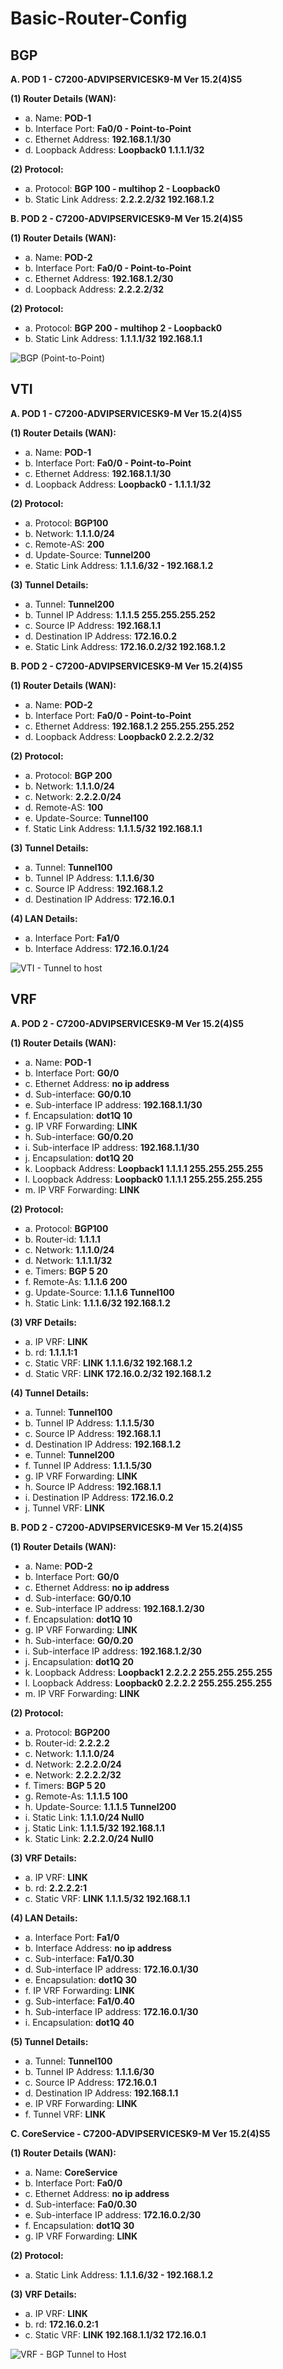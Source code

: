 # Basic-Router-Config


## BGP

**A. POD 1 - C7200-ADVIPSERVICESK9-M Ver 15.2(4)S5**

**(1) Router Details (WAN):**
* a. Name: **POD-1**
* b. Interface Port: **Fa0/0 - Point-to-Point**
* c. Ethernet Address: **192.168.1.1/30**
* d. Loopback Address: **Loopback0 1.1.1.1/32**

**(2) Protocol:**
* a. Protocol: **BGP 100 - multihop 2 - Loopback0**
* b. Static Link Address: **2.2.2.2/32 192.168.1.2**

**B. POD 2 - C7200-ADVIPSERVICESK9-M Ver 15.2(4)S5**

**(1) Router Details (WAN):**
* a. Name: **POD-2**
* b. Interface Port: **Fa0/0 - Point-to-Point**
* c. Ethernet Address: **192.168.1.2/30**
* d. Loopback Address: **2.2.2.2/32**

**(2) Protocol:**
* a. Protocol: **BGP 200 - multihop 2 - Loopback0**
* b. Static Link Address: **1.1.1.1/32 192.168.1.1**

![BGP (Point-to-Point)](https://user-images.githubusercontent.com/51066040/58451474-f50dbe80-8156-11e9-908f-2cfb7ec36535.png)

## VTI

**A. POD 1 - C7200-ADVIPSERVICESK9-M Ver 15.2(4)S5**

**(1) Router Details (WAN):**
* a. Name: **POD-1**
* b. Interface Port: **Fa0/0 - Point-to-Point**
* c. Ethernet Address: **192.168.1.1/30**
* d. Loopback Address: **Loopback0 - 1.1.1.1/32**

**(2) Protocol:**
* a. Protocol: **BGP100**
* b. Network: **1.1.1.0/24**
* c. Remote-AS: **200**
* d. Update-Source: **Tunnel200**
* e. Static Link Address: **1.1.1.6/32 - 192.168.1.2**

**(3) Tunnel Details:**
* a. Tunnel: **Tunnel200**
* b. Tunnel IP Address: **1.1.1.5 255.255.255.252**
* c. Source IP Address: **192.168.1.1**
* d. Destination IP Address: **172.16.0.2**
* e. Static Link Address: **172.16.0.2/32 192.168.1.2**

**B. POD 2 - C7200-ADVIPSERVICESK9-M Ver 15.2(4)S5**

**(1) Router Details (WAN):**
* a. Name: **POD-2**
* b. Interface Port: **Fa0/0 - Point-to-Point**
* c. Ethernet Address: **192.168.1.2 255.255.255.252**
* d. Loopback Address: **Loopback0 2.2.2.2/32**

**(2) Protocol:**
* a. Protocol: **BGP 200**
* b. Network: **1.1.1.0/24**
* c. Network: **2.2.2.0/24**
* d. Remote-AS: **100**
* e. Update-Source: **Tunnel100**
* f. Static Link Address: **1.1.1.5/32 192.168.1.1**

**(3) Tunnel Details:**
* a. Tunnel: **Tunnel100**
* b. Tunnel IP Address: **1.1.1.6/30**
* c. Source IP Address: **192.168.1.2**
* d. Destination IP Address: **172.16.0.1**

**(4) LAN Details:**
* a. Interface Port: **Fa1/0**
* b. Interface Address: **172.16.0.1/24**

![VTI - Tunnel to host](https://user-images.githubusercontent.com/51066040/58454957-6489ab00-8163-11e9-8244-97ba1816f5f5.png)

## VRF

**A. POD 2 - C7200-ADVIPSERVICESK9-M Ver 15.2(4)S5**

**(1) Router Details (WAN):**
* a. Name: **POD-1**
* b. Interface Port: **G0/0**
* c. Ethernet Address: **no ip address**
* d. Sub-interface: **G0/0.10**
* e. Sub-interface IP address: **192.168.1.1/30**
* f. Encapsulation: **dot1Q 10**
* g. IP VRF Forwarding: **LINK**
* h. Sub-interface: **G0/0.20**
* i. Sub-interface IP address: **192.168.1.1/30**
* j. Encapsulation: **dot1Q 20**
* k. Loopback Address: **Loopback1 1.1.1.1 255.255.255.255**
* l. Loopback Address: **Loopback0 1.1.1.1 255.255.255.255**
* m. IP VRF Forwarding: **LINK**

**(2) Protocol:**
* a. Protocol: **BGP100**
* b. Router-id: **1.1.1.1**
* c. Network: **1.1.1.0/24**
* d. Network: **1.1.1.1/32**
* e. Timers: **BGP 5 20**
* f. Remote-As: **1.1.1.6 200**
* g. Update-Source: **1.1.1.6 Tunnel100**
* h. Static Link: **1.1.1.6/32 192.168.1.2**

**(3) VRF Details:**
* a. IP VRF: **LINK**
* b. rd: **1.1.1.1:1**
* c. Static VRF: **LINK 1.1.1.6/32 192.168.1.2**
* d. Static VRF: **LINK 172.16.0.2/32 192.168.1.2**

**(4) Tunnel Details:**
* a. Tunnel: **Tunnel100**
* b. Tunnel IP Address: **1.1.1.5/30**
* c. Source IP Address: **192.168.1.1**
* d. Destination IP Address: **192.168.1.2**
* e. Tunnel: **Tunnel200**
* f. Tunnel IP Address: **1.1.1.5/30**
* g. IP VRF Forwarding: **LINK**
* h. Source IP Address: **192.168.1.1**
* i. Destination IP Address: **172.16.0.2**
* j. Tunnel VRF: **LINK**

**B. POD 2 - C7200-ADVIPSERVICESK9-M Ver 15.2(4)S5**

**(1) Router Details (WAN):**
* a. Name: **POD-2**
* b. Interface Port: **G0/0**
* c. Ethernet Address: **no ip address**
* d. Sub-interface: **G0/0.10**
* e. Sub-interface IP address: **192.168.1.2/30**
* f. Encapsulation: **dot1Q 10**
* g. IP VRF Forwarding: **LINK**
* h. Sub-interface: **G0/0.20**
* i. Sub-interface IP address: **192.168.1.2/30**
* j. Encapsulation: **dot1Q 20**
* k. Loopback Address: **Loopback1 2.2.2.2 255.255.255.255**
* l. Loopback Address: **Loopback0 2.2.2.2 255.255.255.255**
* m. IP VRF Forwarding: **LINK**

**(2) Protocol:**
* a. Protocol: **BGP200**
* b. Router-id: **2.2.2.2**
* c. Network: **1.1.1.0/24**
* d. Network: **2.2.2.0/24**
* e. Network: **2.2.2.2/32**
* f. Timers: **BGP 5 20**
* g. Remote-As: **1.1.1.5 100**
* h. Update-Source: **1.1.1.5 Tunnel200**
* i. Static Link: **1.1.1.0/24 Null0**
* j. Static Link: **1.1.1.5/32 192.168.1.1**
* k. Static Link: **2.2.2.0/24 Null0**

**(3) VRF Details:**
* a. IP VRF: **LINK**
* b. rd: **2.2.2.2:1**
* c. Static VRF: **LINK 1.1.1.5/32 192.168.1.1**

**(4) LAN Details:**
* a. Interface Port: **Fa1/0**
* b. Interface Address: **no ip address**
* c. Sub-interface: **Fa1/0.30**
* d. Sub-interface IP address: **172.16.0.1/30**
* e. Encapsulation: **dot1Q 30**
* f. IP VRF Forwarding: **LINK**
* g. Sub-interface: **Fa1/0.40**
* h. Sub-interface IP address: **172.16.0.1/30**
* i. Encapsulation: **dot1Q 40**

**(5) Tunnel Details:**
* a. Tunnel: **Tunnel100**
* b. Tunnel IP Address: **1.1.1.6/30**
* c. Source IP Address: **172.16.0.1**
* d. Destination IP Address: **192.168.1.1**
* e. IP VRF Forwarding: **LINK**
* f. Tunnel VRF: **LINK**

**C. CoreService - C7200-ADVIPSERVICESK9-M Ver 15.2(4)S5**

**(1) Router Details (WAN):**
* a. Name: **CoreService**
* b. Interface Port: **Fa0/0**
* c. Ethernet Address: **no ip address**
* d. Sub-interface: **Fa0/0.30**
* e. Sub-interface IP address: **172.16.0.2/30**
* f. Encapsulation: **dot1Q 30**
* g. IP VRF Forwarding: **LINK**

**(2) Protocol:**
* a. Static Link Address: **1.1.1.6/32 - 192.168.1.2**

**(3) VRF Details:**
* a. IP VRF: **LINK**
* b. rd: **172.16.0.2:1**
* c. Static VRF: **LINK 192.168.1.1/32 172.16.0.1**

![VRF - BGP Tunnel to Host](https://user-images.githubusercontent.com/51066040/58631405-c7c33b00-8325-11e9-995e-38e9bc3cddeb.png)
